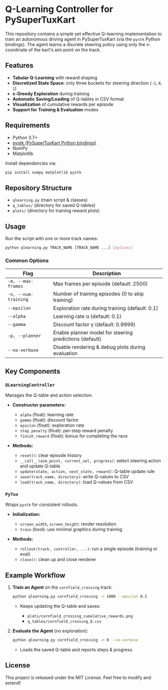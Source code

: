 # Q-Learning Controller for PySuperTuxKart

This repository contains a simple yet effective Q-learning implementation to train an autonomous driving agent in PySuperTuxKart (via the `pystk` Python bindings). The agent learns a discrete steering policy using only the x-coordinate of the kart's aim point on the track.

## Features

* **Tabular Q-Learning** with reward shaping
* **Discretized State Space**: only three buckets for steering direction (`-1`, `0`, `1`)
* **ε-Greedy Exploration** during training
* **Automatic Saving/Loading** of Q-tables in CSV format
* **Visualization** of cumulative rewards per episode
* **Support for Training & Evaluation** modes

## Requirements

* Python 3.7+
* [pystk (PySuperTuxKart Python bindings)](https://pystk.readthedocs.io)
* NumPy
* Matplotlib

Install dependencies via:

```bash
pip install numpy matplotlib pystk
```

## Repository Structure

* `qlearning.py` (main script & classes)
* `q_tables/` (directory for saved Q-tables)
* `plots/` (directory for training reward plots)

## Usage

Run the script with one or more track names:

```bash
python qlearning.py TRACK_NAME [TRACK_NAME ...] [options]
```

### Common Options

| Flag                 | Description                                             |
| -------------------- | ------------------------------------------------------- |
| `-m, --max-frames`   | Max frames per episode (default: 2500)                  |
| `-n, --num-training` | Number of training episodes (0 to skip training)        |
| `--epsilon`          | Exploration rate during training (default: 0.1)         |
| `--alpha`            | Learning rate α  (default: 0.1)                         |
| `--gamma`            | Discount factor γ  (default: 0.9999)                    |
| `-p, --planner`      | Enable planner model for steering predictions (default) |
| `--no-verbose`       | Disable rendering & debug plots during evaluation       |

## Key Components

### `QLearningController`

Manages the Q-table and action selection.

* **Constructor parameters:**

  * `alpha` (float): learning rate
  * `gamma` (float): discount factor
  * `epsilon` (float): exploration rate
  * `step_penalty` (float): per-step reward penalty
  * `finish_reward` (float): bonus for completing the race

* **Methods:**

  * `reset()`: clear episode history
  * `__call__(aim_point, current_vel, progress)`: select steering action and update Q-table
  * `update(state, action, next_state, reward)`: Q-table update rule
  * `save(track_name, directory)`: write Q-values to CSV
  * `load(track_name, directory)`: load Q-values from CSV

### `PyTux`

Wraps `pystk` for consistent rollouts.

* **Initialization:**

  * `screen_width`, `screen_height`: render resolution
  * `train` (bool): use minimal graphics during training

* **Methods:**

  * `rollout(track, controller, ...)`: run a single episode (training or eval)
  * `close()`: clean up and close renderer

## Example Workflow

1. **Train an Agent** on the `cornfield_crossing` track:

   ```bash
   python qlearning.py cornfield_crossing -n 1000 --epsilon 0.2
   ```

   * Keeps updating the Q-table and saves:

     * `plots/cornfield_crossing_cumulative_rewards.png`
     * `q_tables/cornfield_crossing_Q.csv`

2. **Evaluate the Agent** (no exploration):

   ```bash
   python qlearning.py cornfield_crossing -n 0 --no-verbose
   ```

   * Loads the saved Q-table and reports steps & progress.

## License

This project is released under the MIT License. Feel free to modify and extend!
